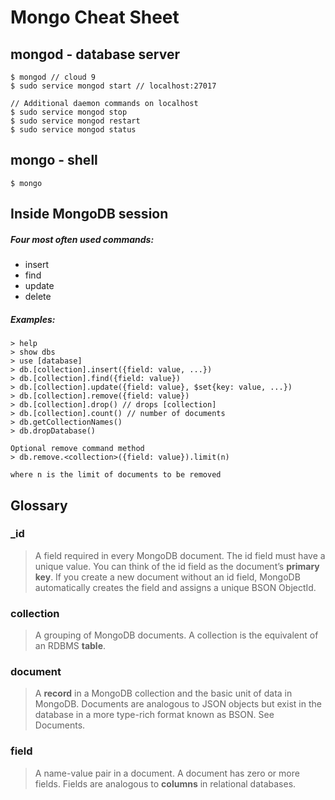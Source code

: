 # Mongo Cheat Sheet

## mongod - database server
    $ mongod // cloud 9
    $ sudo service mongod start // localhost:27017

    // Additional daemon commands on localhost
    $ sudo service mongod stop
    $ sudo service mongod restart
    $ sudo service mongod status

## mongo - shell
    $ mongo

## Inside MongoDB session
##### Four most often used commands:
* insert
* find
* update
* delete

##### Examples:
    > help
    > show dbs
    > use [database]
    > db.[collection].insert({field: value, ...})
    > db.[collection].find({field: value})
    > db.[collection].update({field: value}, $set{key: value, ...})
    > db.[collection].remove({field: value})
    > db.[collection].drop() // drops [collection]
    > db.[collection].count() // number of documents
    > db.getCollectionNames()
    > db.dropDatabase()

    Optional remove command method
    > db.remove.<collection>({field: value}).limit(n)

    where n is the limit of documents to be removed

## Glossary

### _id
> A field required in every MongoDB document. The id field must have a unique value. You can think of the id field as the document’s **primary key**. If you create a new document without an id field, MongoDB automatically creates the field and assigns a unique BSON ObjectId.

### collection
> A grouping of MongoDB documents. A collection is the equivalent of an RDBMS **table**.

### document
> A **record** in a MongoDB collection and the basic unit of data in MongoDB. Documents are analogous to JSON objects but exist in the database in a more type-rich format known as BSON. See Documents.

### field
> A name-value pair in a document. A document has zero or more fields. Fields are analogous to **columns** in relational databases.
